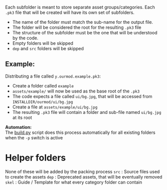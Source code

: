Each subfolder is meant to store separate asset groups/categories.
Each `.pk3` file that will be created will have its own set of subfolders.

- The name of the folder must match the sub-name for the output file.
- The folder will be considered the root for the resulting `.pk3` file
- The structure of the subfolder must be the one that will be understood by the code.
- Empty folders will be skipped
- `dep` and `src` folders will be skipped

## Example:
Distributing a file called `y.ourmod.example.pk3`:
- Create a folder called `example` 
- `assets/example/` will now be used as the base root of the `.pk3`
- The code expects a file called `ui/bg.jpg`, that will be accessed from `INSTALLDIR/ourmod/ui/bg.jpg`
- Create a file at `assets/example/ui/bg.jpg`
- The resulting `.pk3` file will contain a folder and sub-file named `ui/bg.jpg` at its root

**Automation:**  
The [build.py](../build.py) script does this process automatically for all existing folders when the `-p` switch is active


# Helper folders
None of these will be added by the packing process
`src`  : Source files used to create the assets
`dep`  : Deprecated assets, that will be eventually removed
`skel` : Guide / Template for what every category folder can contain 

